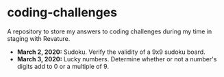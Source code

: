 # coding-challenges

A repository to store my answers to coding challenges during my time in staging with Revature.

* **March 2, 2020:** Sudoku. Verify the validity of a 9x9 sudoku board.
* **March 3, 2020:** Lucky numbers. Determine whether or not a number's digits add to 0 or a multiple of 9.
